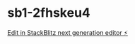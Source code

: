 # sb1-2fhskeu4

[Edit in StackBlitz next generation editor ⚡️](https://stackblitz.com/~/github.com/harry61033/sb1-2fhskeu4)
